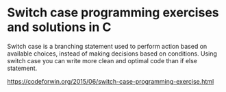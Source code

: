 # Switch case programming exercises and solutions in C
Switch case is a branching statement used to perform action based on available choices, instead of making decisions based on conditions. Using switch case you can write more clean and optimal code than if else statement.

https://codeforwin.org/2015/06/switch-case-programming-exercise.html
